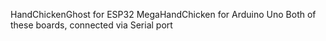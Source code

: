 HandChickenGhost for ESP32
MegaHandChicken for Arduino Uno
Both of these boards, connected via Serial port
